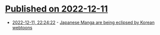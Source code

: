 # [Published on 2022-12-11](index.md)

* [2022-12-11, 22:24:22](https://news.ycombinator.com/item?id=33948243) - [Japanese Manga are being eclipsed by Korean webtoons](https://www.economist.com/asia/2022/12/08/japanese-manga-are-being-eclipsed-by-korean-webtoons)
